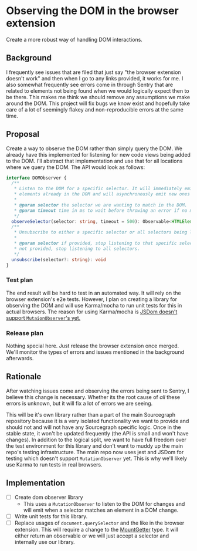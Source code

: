 # Observing the DOM in the browser extension

Create a more robust way of handling DOM interactions.

## Background

I frequently see issues that are filed that just say "the browser
extension doesn't work" and then when I go to any links provided, it
works for me. I also somewhat frequently see errors come in through
Sentry that are related to elements not being found when we would
logically expect then to be there. This makes me think we should remove
any assumptions we make around the DOM. This project will fix bugs we
know exist and hopefully take care of a lot of seemingly flakey and
non-reproducible errors at the same time.

## Proposal

Create a way to observe the DOM rather than simply query the DOM. We
already have this implemented for listening for new code views being
added to the DOM. I'll abstract that implementation and use that for all
locations where we query the DOM. The API would look as follows:

```typescript
interface DOMObserver {
  /**
   * Listen to the DOM for a specific selector. It will immediately emit all
   * elements already in the DOM and will asynchronously emit new ones added.
   *
   * @param selector the selector we are wanting to match in the DOM.
   * @param timeout time in ms to wait before throwing an error if no matches are found.
   */
  observeSelector(selector: string, timeout = 500): Observable<HTMLElement>
  /**
   * Unsubscribe to either a specific selector or all selectors being listened to.
   *
   * @param selector if provided, stop listening to that specific selector. If
   * not provided, stop listening to all selectors.
   */
  unsubscribe(selector?: string): void
}
```

### Test plan

The end result will be hard to test in an automated way. It will rely on
the browser extension's e2e tests. However, I plan on creating a library
for observing the DOM and will use Karma/mocha to run unit tests for
this in actual browsers. The reason for using Karma/mocha is [JSDom
doesn't support `MutaionObserver`'s
yet.](https://github.com/jsdom/jsdom/pull/2398)

### Release plan

Nothing special here. Just release the browser extension once merged.
We'll monitor the types of errors and issues mentioned in the background
afterwards.

## Rationale

After watching issues come and observing the errors being sent to
Sentry, I believe this change is necessary. Whether its the root cause
of *all* these errors is unknown, but it will fix a lot of errors we are
seeing.

This will be it's own library rather than a part of the main Sourcegraph
repository because it is a very isolated functionality we want to provide and
should not and will not have any Sourcegraph specific logic. Once in the stable
state, it won't be updated frequently (the API is small and won't have changes).
In addition to the logical split, we want to have full freedom over the test
environment for this library and don't want to muddy up the main repo's testing
infrastructure. The main repo now uses jest and JSDom for testing which doesn't
support `MutationObserver` yet. This is why we'll likely use Karma to run tests
in real browsers.

## Implementation

- [ ] Create dom observer library
  - This uses a `MutationObserver` to listen to the DOM for changes
        and will emit when a selector matches an element in a DOM
        change.
- [ ] Write unit tests for this library.
- [ ] Replace usages of `document.querySelector` and the like in the
    browser extension. This will require a change to the
    [MountGetter](https://sourcegraph.com/github.com/sourcegraph/sourcegraph/-/blob/client/browser/src/libs/code_intelligence/code_intelligence.tsx#L109:8)
    type. It will either return an observable or we will just accept a
    selector and internally use our library.
